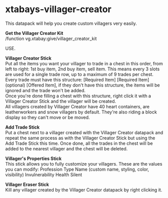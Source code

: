 # xtabays-villager-creator
This datapack will help you create custom villagers very easily.

**Get the Villager Creator Kit**  
/function vg.xtabay:give/villager_creator_kit

USE.

**Villager Creator Stick**  
Put all the items you want your villager to trade in a chest in this order, from left to right: 1st buy item, 2nd buy item, sell item. This means every 3 slots are used for a single trade row, up to a maximum of 9 trades per chest. Every trade must have this structure: [Required Item] [Required Item]\(optional) [Offered Item], if they don't have this structure, the items will be ignored and the trade won't be added.  
Once you're done filling a chest with this structure, right click it with a Villager Creator Stick and the villager will be created.  
All villagers created by Villager Creator have 40 heart containers, are leatherworkers and snow villagers by default. They're also riding a block display so they can't move or be moved.

**Add Trade Stick**  
Put a chest next to a villager created with the Villager Creator datapack and repeat the same process as with the Villager Creator Stick but using the Add Trade Stick this time. Once done, all the trades in the chest will be added to the nearest villager and the chest will be deleted.

**Villager's Properties Stick**  
This stick allows you to fully customize your villagers.
These are the values you can modify:
Profession
Type
Name (custom name, styling, color, visibility)
Invulnerability
Health
Silent

**Villager Eraser Stick**  
Kill any villager created by the Villager Creator datapack by right clicking it.
